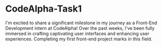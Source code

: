 # CodeAlpha-Task1
I'm excited to share a significant milestone in my journey as a Front-End Development intern at CodeAlpha! Over the past weeks, I've been fully immersed in crafting captivating user interfaces and enhancing user experiences. Completing my first front-end project marks in this field.
